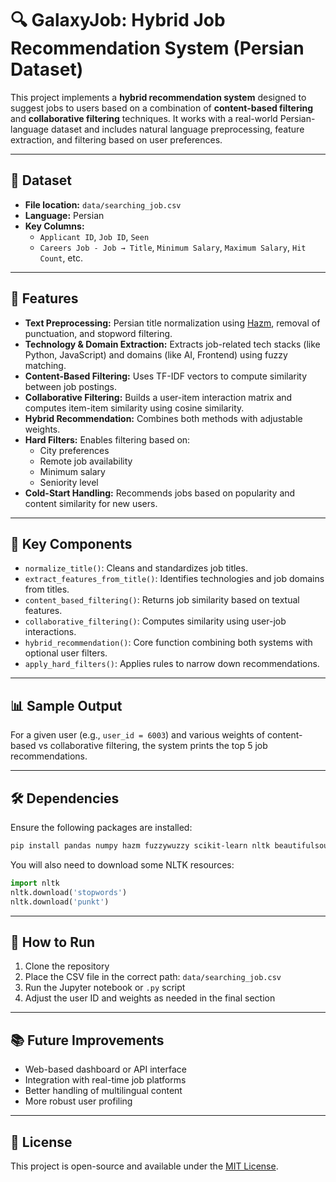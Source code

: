 # 🔍 GalaxyJob: Hybrid Job Recommendation System (Persian Dataset)

This project implements a **hybrid recommendation system** designed to suggest jobs to users based on a combination of **content-based filtering** and **collaborative filtering** techniques. It works with a real-world Persian-language dataset and includes natural language preprocessing, feature extraction, and filtering based on user preferences.

---

## 📁 Dataset

- **File location:** `data/searching_job.csv`
- **Language:** Persian
- **Key Columns:**
  - `Applicant ID`, `Job ID`, `Seen`
  - `Careers Job - Job → Title`, `Minimum Salary`, `Maximum Salary`, `Hit Count`, etc.

---

## 🚀 Features

- **Text Preprocessing:** Persian title normalization using [Hazm](https://github.com/sobhe/hazm), removal of punctuation, and stopword filtering.
- **Technology & Domain Extraction:** Extracts job-related tech stacks (like Python, JavaScript) and domains (like AI, Frontend) using fuzzy matching.
- **Content-Based Filtering:** Uses TF-IDF vectors to compute similarity between job postings.
- **Collaborative Filtering:** Builds a user-item interaction matrix and computes item-item similarity using cosine similarity.
- **Hybrid Recommendation:** Combines both methods with adjustable weights.
- **Hard Filters:** Enables filtering based on:
  - City preferences
  - Remote job availability
  - Minimum salary
  - Seniority level
- **Cold-Start Handling:** Recommends jobs based on popularity and content similarity for new users.

---

## 🧠 Key Components

- `normalize_title()`: Cleans and standardizes job titles.
- `extract_features_from_title()`: Identifies technologies and job domains from titles.
- `content_based_filtering()`: Returns job similarity based on textual features.
- `collaborative_filtering()`: Computes similarity using user-job interactions.
- `hybrid_recommendation()`: Core function combining both systems with optional user filters.
- `apply_hard_filters()`: Applies rules to narrow down recommendations.

---

## 📊 Sample Output

For a given user (e.g., `user_id = 6003`) and various weights of content-based vs collaborative filtering, the system prints the top 5 job recommendations.

---

## 🛠️ Dependencies

Ensure the following packages are installed:

```bash
pip install pandas numpy hazm fuzzywuzzy scikit-learn nltk beautifulsoup4
```

You will also need to download some NLTK resources:

```python
import nltk
nltk.download('stopwords')
nltk.download('punkt')
```

---

## 📌 How to Run

1. Clone the repository
2. Place the CSV file in the correct path: `data/searching_job.csv`
3. Run the Jupyter notebook or `.py` script
4. Adjust the user ID and weights as needed in the final section

---

## 📚 Future Improvements

- Web-based dashboard or API interface
- Integration with real-time job platforms
- Better handling of multilingual content
- More robust user profiling

---

## 📄 License

This project is open-source and available under the [MIT License](LICENSE).